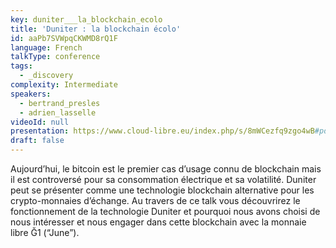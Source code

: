 ```yaml
---
key: duniter___la_blockchain_ecolo
title: 'Duniter : la blockchain écolo'
id: aaPb7SVWpqCKWMD8rQ1F
language: French
talkType: conference
tags:
  - _discovery
complexity: Intermediate
speakers:
  - bertrand_presles
  - adrien_lasselle
videoId: null
presentation: https://www.cloud-libre.eu/index.php/s/8mWCezfq9zgo4wB#pdfviewer
draft: false
---
```

Aujourd’hui, le bitcoin est le premier cas d’usage connu de blockchain mais il est controversé pour sa consommation électrique et sa volatilité. Duniter peut se présenter comme une technologie blockchain alternative pour les crypto-monnaies d’échange. Au travers de ce talk vous découvrirez le fonctionnement de la technologie Duniter et pourquoi nous avons choisi de nous intéresser et nous engager dans cette blockchain avec la monnaie libre Ğ1 (“June”). 
